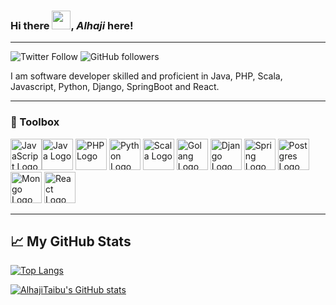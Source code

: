 ### Hi there <img src="https://raw.githubusercontent.com/MartinHeinz/MartinHeinz/master/wave.gif" width="30px">, ***Alhaji*** here!
--------------------------------------------------------------------------------------------------------------------------------
![Twitter Follow](https://img.shields.io/twitter/follow/alhajiarena?style=social) ![GitHub followers](https://img.shields.io/github/followers/AlhajiTaibu?style=social)

I am software developer skilled and proficient in Java, PHP, Scala, Javascript, Python, Django, SpringBoot and React.

---

### 🧰 Toolbox

<img src="https://cdn.worldvectorlogo.com/logos/logo-javascript.svg" alt="JavaScript Logo" width="50" height="50"/><img src="https://cdn.worldvectorlogo.com/logos/java-4.svg" alt="Java Logo" width="50" height="50"/> <img src="https://cdn.worldvectorlogo.com/logos/php-1.svg" alt="PHP Logo" width="50" height="50"/> <img src="https://cdn.worldvectorlogo.com/logos/python-5.svg" alt="Python Logo" width="50" height="50"/>   <img src="https://cdn.worldvectorlogo.com/logos/scala-4.svg" alt="Scala Logo" width="50" height="50"/> <img src="https://cdn.worldvectorlogo.com/logos/golang-1.svg" alt="Golang Logo" width="50" height="50"/> <img src="https://cdn.worldvectorlogo.com/logos/django-community.svg" alt="Django Logo" width="50" height="50"/> <img src="https://cdn.worldvectorlogo.com/logos/spring-3.svg" alt="Spring Logo" width="50" height="50"/>  <img src="https://cdn.worldvectorlogo.com/logos/postgresql.svg" alt="Postgres Logo" width="50" height="50"/> <img src="https://cdn.worldvectorlogo.com/logos/mongodb-icon-1.svg" alt="Mongo Logo" width="50" height="50"/>  <img src="https://cdn.worldvectorlogo.com/logos/react-2.svg" alt="React Logo" width="50" height="50"/>

---

## &#x1f4c8; My GitHub Stats

[![Top Langs](https://github-readme-stats.vercel.app/api/top-langs/?username=AlhajiTaibu&hide=html,css&theme=radical)](https://github.com/anuraghazra/github-readme-stats)

[![AlhajiTaibu's GitHub stats](https://github-readme-stats.vercel.app/api?username=AlhajiTaibu&hide=prs,stars&theme=radical)](https://github.com/anuraghazra/github-readme-stats)


<!--
**AlhajiTaibu/AlhajiTaibu** is a ✨ _special_ ✨ repository because its `README.md` (this file) appears on your GitHub profile.

Here are some ideas to get you started:

- 🔭 I’m currently working on ...
- 🌱 I’m currently learning ...
- 👯 I’m looking to collaborate on ...
- 🤔 I’m looking for help with ...
- 💬 Ask me about ...
- 📫 How to reach me: ...
- 😄 Pronouns: ...
- ⚡ Fun fact: ...
-->
